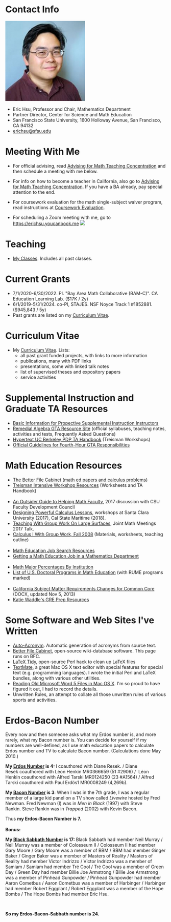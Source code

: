 # Contact Info

 ![Eric's head](files/hsu.jpg "Eric's head") 

* Eric Hsu, Professor and Chair, Mathematics Department
* Partner Director, Center for Science and Math Education  
* San Francisco State University, 1600 Holloway Avenue, San Francisco, CA 94132  
* erichsu@sfsu.edu  

# Meeting With Me
* For official advising, read [Advising for Math Teaching Concentration](AdvisingTeaching.md) and then schedule a meeting with me below.
* For info on how to become a teacher in California, also go to [Advising for Math Teaching Concentration](AdvisingTeaching.md). If you have a BA already, pay special attention to the end.
* For coursework evaluation for the math single-subject waiver program, read instructions at [Coursework Evaluation](CourseworkEvaluation.md).
 
* For scheduling a Zoom meeting with me, go to https://erichsu.youcanbook.me
<a href="https://erichsu.youcanbook.me/" data-ycbm-modal="true"><img src="https://youcanbook.me/resources/pics/ycbm-button.png" style="border-style:none;"/></a>
​

# Teaching
* [My Classes](MyClasses.md). Includes all past classes. 

# Current Grants
* 7/1/2020-6/30/2022. PI. "Bay Area Math Collaborative (BAM-C)". CA Education Learning Lab. ($17K / 2y)
* 6/1/2019-5/31/2024. co-PI, STAJES. NSF Noyce Track 1 #1852881. ($945,843 / 5y)
* Past grants are listed on my [Curriculum Vitae](CV.md).

# Curriculum Vitae
* My [Curriculum Vitae](CV.md). Lists:
  * all past grant funded projects, with links to more information
  * publications, many with PDF links
  * presentations, some with linked talk notes
  * list of supervised theses and expository papers 
  * service activities

# Supplemental Instruction and Graduate TA Resources

<ul>
    <li><a href="https://csme.sfsu.edu">Basic Information for Propective Supplemental Instruction Instructors</a></li>
    <li><a class="url http outside" href="archive/gta.pl.html">Remedial Algebra GTA Resource Site</a> (official syllabuses,
        teaching notes, activities and tests, Frequently Asked Questions)</li>
    <li><a class="url http outside" href="archive/prob.pl@Hypertext_UC_Berkeley_PDP_TA_Handbook.html">Hypertext UC Berkeley PDP
            TA Handbook</a> (Treisman Workshops)</li>
    <li><a class="url http outside" href="http://math.sfsu.edu/hsu/taguidelines.html">Official Guidelines for
            Fourth-Hour GTA Responsibilities</a></li>
</ul>

# Math Education Resources
<ul>
    <li><a class="url http outside" href="http://betterfilecabinet.com">The Better File Cabinet (math ed papers and
            calculus problems)</a></li>
    <li><a class="url http outside" href="archive/prob.pl@Treisman_Workshop_Resources.html">Treisman Intensive Workshop
            Resources</a> (Worksheets and TA Handbook)<br />&nbsp;</li>
    <li><a class="local" href="archive/hsu.pl@An_Outsider_Guide_to_Helping_Math_Faculty.html">An Outsider Guide to Helping Math
            Faculty</a>, 2017 discussion with CSU Faculty Development Council&nbsp;</li>
    <li><a class="local" href="archive/hsu.pl@Designing_Powerful_Calculus_Lessons.html">Designing Powerful Calculus Lessons</a>,
        workshops at Santa Clara University (2017), Cal State Maritime (2018).</li>
    <li><a href="archive/hsu.pl@Teaching_With_Group_Work_On_Large_Surfaces.html" class="local">Teaching With Group Work On Large
            Surfaces</a>, Joint Math Meetings 2017 Talk.&nbsp;</li>
    <li><a class="local" href="archive/hsu.pl@Calculus_I_With_Group_Work,_Fall_2008.html">Calculus I With Group Work, Fall
            2008</a> (Materials, worksheets, teaching outline)<br />&nbsp;</li>
    <li><a class="local" href="archive/hsu.pl@Math_Education_Job_Search_Resources.html">Math Education Job Search Resources</a>
    </li>
    <li><a class="local" href="archive/hsu.pl@Getting_a_Math_Education_Job_in_a_Mathematics_Department.html">Getting a Math
            Education Job in a Mathematics Department</a><br />&nbsp;</li>
    <li><a href="archive/hsu.pl@Math_Major_Percentages_By_Institution.html" class="local">Math Major Percentages By
            Institution</a></li>
    <li><a href="https://docs.google.com/spreadsheet/ccc?key=0AnuJN_BYETiadEhULXBGUEdlNThiX3YyVFFrTVJQREE#gid=0"
            class="url http outside">List of U.S. Doctoral Programs in Math Education</a> (with RUME programs
        marked)<br />&nbsp;</li>
    <li><a href="archive/../Subject_Matter_Requirement_Changes_for_CCSS.docx">California&nbsp;Subject&nbsp;Matter&nbsp;Requirements&nbsp;Changes&nbsp;for&nbsp;Common
            Core</a> (DOCX, updated Nov 5, 2013)</li>
    <li><a href="https://sites.google.com/view/katie-waddle/resources/math-gre-resources">Katie Waddle&#39;s GRE Prep
            Resources</a></li>
</ul>

# Some Software and Web Sites I&#39;ve Written</h1>
<ul>
    <li><a class="local" href="archive/hsu.pl@Auto-Acronym.html">Auto-Acronym</a>. Automatic generation of acronyms from source
        text.</li>
    <li><a class="url http outside" href="archive/bfc.pl.html">Better File Cabinet</a>, open-source wiki-database software. This
        page runs on BFC.</li>
    <li><a href="archive/hsu.pl@LaTeX_Tidy.html" class="local">LaTeX Tidy</a>, open-source Perl hack to clean up LaTeX files
    </li>
    <li><a class="url http outside" href="http://macromates.com">TextMate</a>, a great Mac OS X text editor with special
        features for special text (e.g. programming languages). I wrote the initial Perl and LaTeX bundles, along with
        various other utilities.</li>
    <li><a class="local" href="archive/hsu.pl@Reading_Old_Microsoft_Word_5_Files_in_Mac_OS_X.html">Reading Old Microsoft Word 5
            Files in Mac OS X</a>. I&#39;m so proud to have figured it out, I had to record the details.&nbsp;</li>
    <li>Unwritten Rules, an attempt to collate all those unwritten rules of various sports and activities.</li>
</ul>

# Erdos-Bacon Number

<p>Every now and then someone asks what my Erdos number is, and more rarely, what my Bacon number is. You can decide for
    yourself if my numbers are well-defined, as I use math education papers to calculate Erdos number and TV to
    calculate Bacon number. (Calculations done May 2010.)</p>
<p><b>My <a href="https://en.wikipedia.org/wiki/Erdős_number">Erdos Number</a> is 4:&nbsp;</b>I coauthored with Diane
    Resek. /&nbsp;Diane Resek&nbsp;coauthored with&nbsp;L&eacute;on Henkin&nbsp;MR0366659 (51 #2906) / &nbsp;L&eacute;on
    Henkin&nbsp;coauthored with&nbsp;Alfred Tarski MR0124250 (23 #A1564) / Alfred Tarski&nbsp;coauthored with&nbsp;Paul
    Erd&ouml;s1&nbsp;MR0008249 (4,269b).&nbsp;</p>
<p><b>My <a href="https://en.wikipedia.org/wiki/Six_Degrees_of_Kevin_Bacon#Bacon_numbers">Bacon Number</a> is 3</b>:
    When I was in the 7th grade,&nbsp;I was a regular member of a large kid panel on a TV show called <i>Livewire</i>
    hosted by Fred Newman.&nbsp;Fred Newman (I) was in <i>Men in Black</i> (1997) with Steve Rankin.&nbsp;Steve Rankin
    was in <i>Trapped</i> (2002) with Kevin Bacon.</p>
<div>Thus <b>my Erdos-Bacon Number is 7.</b></div>
<div>&nbsp;</div>
<div><b>Bonus:</b></div>
<div>
    <p><b>My <a href="http://static.echonest.com/SixDegreesOfBlackSabbath/index.html">Black Sabbath Number</a> is
            17:&nbsp;</b>Black Sabbath had member Neil Murray / Neil Murray was a member of Colosseum II / Colosseum II
        had member Gary Moore / Gary Moore was a member of BBM / BBM had member Ginger Baker / Ginger Baker was a member
        of Masters of Reality / Masters of Reality had member Victor Indrizzo / Victor Indrizzo was a member of Samiam /
        Samiam had member Tr&eacute; Cool / Tr&eacute; Cool was a member of Green Day / Green Day had member Billie Joe
        Armstrong / Billie Joe Armstrong was a member of Pinhead Gunpowder / Pinhead Gunpowder had member Aaron Cometbus
        / Aaron Cometbus was a member of Harbinger / Harbinger had member Robert Eggplant / Robert Eggplant was a member
        of the Hope Bombs / The Hope Bombs had member Eric Hsu.</p>
    <p>&nbsp;</p>
    <p><b>So my Erdos-Bacon-Sabbath number is 24.
